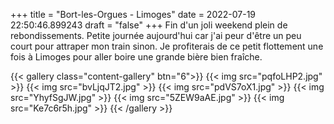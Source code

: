 +++
title = "Bort-les-Orgues - Limoges"
date = 2022-07-19 22:50:46.899243
draft = "false"
+++
Fin d'un joli weekend plein de rebondissements. Petite journée aujourd'hui car j'ai peur d'être un peu court pour attraper mon train sinon.
Je profiterais de ce petit flottement une fois à Limoges pour aller boire une grande bière bien fraîche. 

{{< gallery class="content-gallery" btn="6">}}
{{< img src="pqfoLHP2.jpg" >}}
{{< img src="bvLjqJT2.jpg" >}}
{{< img src="pdVS7oX1.jpg" >}}
{{< img src="YhyfSgJW.jpg" >}}
{{< img src="5ZEW9aAE.jpg" >}}
{{< img src="Ke7c6r5h.jpg" >}}
{{< /gallery >}}

